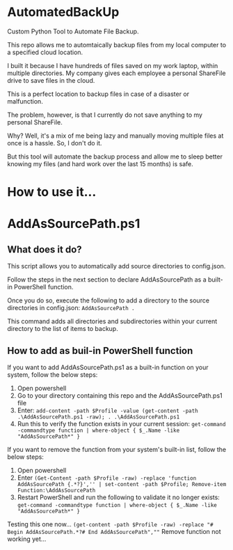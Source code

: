 # AutomatedBackUp
Custom Python Tool to Automate File Backup.

This repo allows me to automtaically backup files from my local computer to a specified cloud location.

I built it because I have hundreds of files saved on my work laptop, within multiple directories. My company gives each employee a personal ShareFile drive to save files in the cloud.

This is a perfect location to backup files in case of a disaster or malfunction.

The problem, however, is that I currently do not save anything to my personal ShareFile.

Why? Well, it's a mix of me being lazy and manually moving multiple files at once is a hassle. So, I don't do it.

But this tool will automate the backup process and allow me to sleep better knowing my files (and hard work over the last 15 months) is safe.

# How to use it...

# AddAsSourcePath.ps1

## What does it do?

This script allows you to automatically add source directories to config.json.

Follow the steps in the next section to declare AddAsSourcePath as a built-in PowerShell function.

Once you do so, execute the following to add a directory to the source directories in config.json: `AddAsSourcePath .`

This command adds all directories and subdirectories within your current directory to the list of items to backup.

## How to add as buil-in PowerShell function 

If you want to add AddAsSourcePath.ps1 as a built-in function on your system, follow the below steps:

1. Open powershell
2. Go to your directory containing this repo and the AddAsSourcePath.ps1 file
3. Enter: `add-content -path $Profile -value (get-content -path .\AddAsSourcePath.ps1 -raw); . .\AddAsSourcePath.ps1`
4. Run this to verify the function exists in your current session: ``get-command -commandtype function | where-object { $_.Name -like "AddAsSourcePath*" }``

If you want to remove the function from your system's built-in list, follow the below steps:

1. Open powershell
2. Enter `(Get-Content -path $Profile -raw) -replace 'function AddAsSourcePath {.*?}','' | set-content -path $Profile; Remove-item Function:\AddAsSourcePath`
3. Restart PowerShell and run the following to validate it no longer exists: `get-command -commandtype function | where-object { $_.Name -like "AddAsSourcePath*" }`

Testing this one now... `(get-content -path $Profile -raw) -replace "# Begin AddAsSourcePath.*?# End AddAsSourcePath",""` Remove function not working yet...

